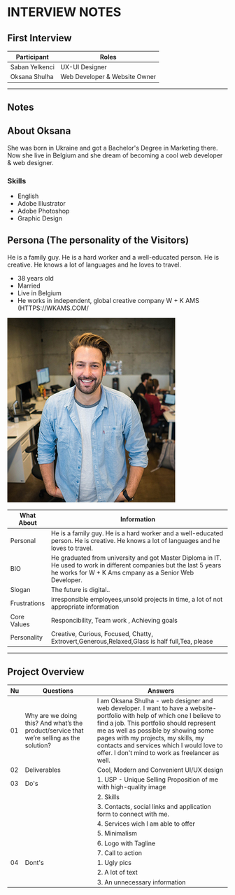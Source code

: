 # **INTERVIEW NOTES**

## First Interview

| Participant    | Roles                         |
| -------------- | ----------------------------- |
| Saban Yelkenci | UX-UI Designer                |
| Oksana Shulha  | Web Developer & Website Owner |

---

## Notes

## About Oksana

She was born in Ukraine and got a Bachelor's Degree in Marketing there. Now she live in Belgium and she dream of becoming a cool web developer & web designer.
### Skills
* English
* Adobe Illustrator
* Adobe Photoshop
* Graphic Design


## Persona (The personality of the Visitors)

He is a family guy. He is a hard worker and a well-educated person. He is creative. He knows a lot of languages and he loves to travel.

- 38 years old
- Married
- Live in Belgium
- He works in independent, global creative company W + K AMS (HTTPS://WKAMS.COM/


![Persona](../public/img/persona.jpg)

| What About   | Information                                                                                                                                                                     |
| ------------ | ------------------------------------------------------------------------------------------------------------------------------------------------------------------------------- |
| Personal     | He is a family guy. He is a hard worker and a well-educated person. He is creative. He knows a lot of languages and he loves to travel.                                         |
| BIO          | He graduated from university and got Master Diploma in IT. He used to work in different companies but the last 5 years he works for W + K Ams cmpany as a Senior Web Developer. |
| Slogan       | The future is digital..                                                                                                                                                         |
| Frustrations | irresponsible employees,unsold projects in time, a lot of not appropriate information                                                                                           |
| Core Values  | Responcibility, Team work , Achieving goals                                                                                                                                     |
| Personality  | Creative, Curious, Focused, Chatty, Extrovert,Generous,Relaxed,Glass is half full,Tea, please                                                                                   |

---

## Project Overview

| Nu  | Questions                                                                                 | Answers                                                                                                                                                                                                                                                                                                                                             |
| --- | ----------------------------------------------------------------------------------------- | --------------------------------------------------------------------------------------------------------------------------------------------------------------------------------------------------------------------------------------------------------------------------------------------------------------------------------------------------- |
| 01  | Why are we doing this? And what’s the product/service that we’re selling as the solution? | I am Oksana Shulha - web designer and web developer. I want to have a website-portfolio with help of which one I believe to find a job. This portfolio should represent me as well as possible by showing some pages with my projects, my skills, my contacts and services which I would love to offer. I don't mind to work as freelancer as well. |
| 02  | Deliverables                                                                              | Cool, Modern and Convenient UI/UX design                                                                                                                                                                                                                                                                                                            |
| 03  | Do's                                                                                      | 1. USP - Unique Selling Proposition of me with high-quality image                                                                                                                                                                                                                                                                                   |
|     |                                                                                           | 2. Skills                                                                                                                                                                                                                                                                                                                                           |
|     |                                                                                           | 3. Contacts, social links and application form to connect with me.                                                                                                                                                                                                                                                                                  |
|     |                                                                                           | 4. Services wich I am able to offer                                                                                                                                                                                                                                                                                                                 |
|     |                                                                                           | 5. Minimalism                                                                                                                                                                                                                                                                                                                                       |
|     |                                                                                           | 6. Logo with Tagline                                                                                                                                                                                                                                                                                                                                |
|     |                                                                                           | 7. Call to action                                                                                                                                                                                                                                                                                                                                   |
| 04  | Dont's                                                                                    | 1. Ugly pics                                                                                                                                                                                                                                                                                                                                        |
|     |                                                                                           | 2. A lot of text                                                                                                                                                                                                                                                                                                                                    |
|     |                                                                                           | 3. An unnecessary information                                                                                                                                                                                                                                                                                                                       |

